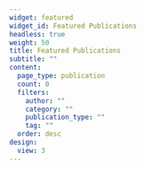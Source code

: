 ```yaml
---
widget: featured
widget_id: Featured Publications
headless: true
weight: 50
title: Featured Publications
subtitle: ""
content:
  page_type: publication
  count: 0
  filters:
    author: ""
    category: ""
    publication_type: ""
    tag: ""
  order: desc
design:
  view: 3
---
```

